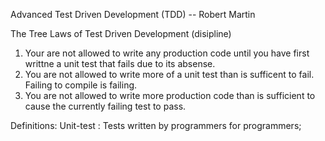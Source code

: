 Advanced Test Driven Development (TDD) -- Robert Martin

The Tree Laws of Test Driven Development (disipline) 

1) Your are not allowed to write any production code until you have first writtne a unit test that fails due to its absense.
2) You are not allowed to write more of a unit test than is sufficent to fail.  Failing to compile is failing.
3) You are not allowed to write more production code than is sufficient to cause the currently failing test to pass.


Definitions:
Unit-test :   Tests written by programmers for programmers;


